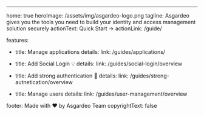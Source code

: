 ---
home: true
heroImage: /assets/img/asgardeo-logo.png
tagline: Asgardeo gives you the tools you need to build your identity and access management solution securely
actionText: Quick Start →
actionLink: /guide/

features:
  - title: Manage applications
    details: 
    link: /guides/applications/

  - title: Add Social Login 💡
    details: 
    link: /guides/social-login/overview

  - title: Add strong authentication 🔐
    details: 
    link: /guides/strong-autnetication/overview

  - title: Manage users
    details: 
    link: /guides/user-management/overview


footer: Made with ❤ by Asgardeo Team️
copyrightText: false
